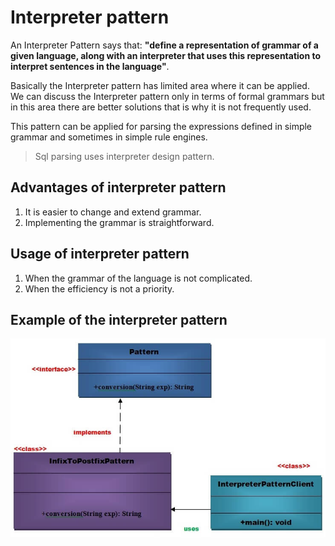 # Interpreter  pattern

An Interpreter Pattern says that:  **"define a representation of grammar of a given language, along with an interpreter that uses this representation to interpret sentences in the language"**.

Basically the Interpreter pattern has limited area where it can be applied. We can discuss the Interpreter pattern only in terms of formal grammars but in this area there are better solutions that is why it is not frequently used.

This pattern can be applied for parsing the expressions defined in simple grammar and sometimes in simple rule engines.

> Sql parsing uses interpreter design pattern.

## Advantages of interpreter pattern

1. It is easier to change and extend grammar.
2. Implementing the grammar is straightforward.

## Usage of interpreter pattern

1. When the grammar of the language is not complicated.
2. When the efficiency is not a priority.

## Example of the interpreter pattern

<img src="interpretter_pattern_uml.png">
